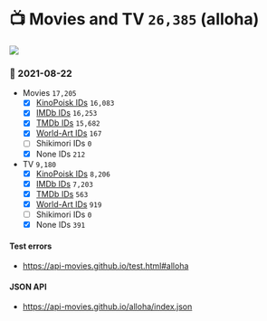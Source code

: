 # :tv: Movies and TV `26,385` (alloha)

<a href="https://API-Movies.github.io"><img src="https://API-Movies.github.io/banner.png?cache"></a>

### :date: 2021-08-22
- Movies `17,205`
  - [x] <a href="https://API-Movies.github.io/alloha/movie_kinopoisk_ids.json">KinoPoisk IDs</a> `16,083`
  - [x] <a href="https://API-Movies.github.io/alloha/movie_imdb_ids.json">IMDb IDs</a> `16,253`
  - [x] <a href="https://API-Movies.github.io/alloha/movie_tmdb_ids.json">TMDb IDs</a> `15,682`
  - [x] <a href="https://API-Movies.github.io/alloha/movie_world_art_ids.json">World-Art IDs</a> `167`
  - [ ] Shikimori IDs `0`
  - [x] None IDs `212`
- TV `9,180`
  - [x] <a href="https://API-Movies.github.io/alloha/tv_kinopoisk_ids.json">KinoPoisk IDs</a> `8,206`
  - [x] <a href="https://API-Movies.github.io/alloha/tv_imdb_ids.json">IMDb IDs</a> `7,203`
  - [x] <a href="https://API-Movies.github.io/alloha/tv_tmdb_ids.json">TMDb IDs</a> `563`
  - [x] <a href="https://API-Movies.github.io/alloha/tv_world_art_ids.json">World-Art IDs</a> `919`
  - [ ] Shikimori IDs `0`
  - [x] None IDs `391`
#### Test errors
- <a href='https://api-movies.github.io/test.html#alloha'>https://api-movies.github.io/test.html#alloha</a>
#### JSON API
- <a href='https://api-movies.github.io/alloha/index.json'>https://api-movies.github.io/alloha/index.json</a>
